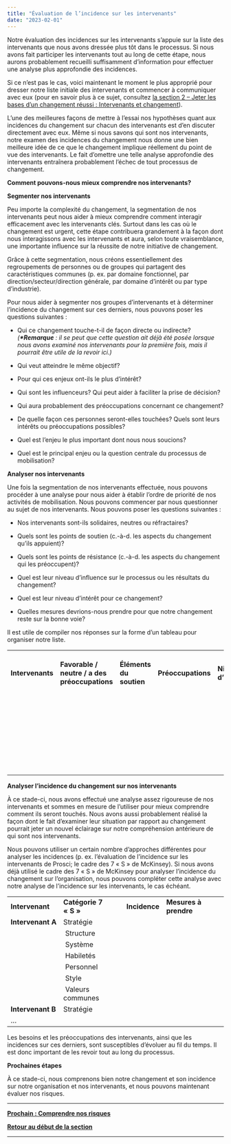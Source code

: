 ```yaml
---
title: "Évaluation de l’incidence sur les intervenants"
date: "2023-02-01"
---
```


Notre évaluation des incidences sur les intervenants s’appuie sur la liste des intervenants que nous avons dressée plus tôt dans le processus. Si nous avons fait participer les intervenants tout au long de cette étape, nous aurons probablement recueilli suffisamment d’information pour effectuer une analyse plus approfondie des incidences.

Si ce n’est pas le cas, voici maintenant le moment le plus approprié pour dresser notre liste initiale des intervenants et commencer à communiquer avec eux (pour en savoir plus à ce sujet, consultez [la section 2 – Jeter les bases d’un changement réussi : Intervenants et changement](/framework-for-leading-change/jeter-les-bases-dun-changement-reussi/)).

L’une des meilleures façons de mettre à l’essai nos hypothèses quant aux incidences du changement sur chacun des intervenants est d’en discuter directement avec eux. Même si nous savons qui sont nos intervenants, notre examen des incidences du changement nous donne une bien meilleure idée de ce que le changement implique réellement du point de vue des intervenants. Le fait d’omettre une telle analyse approfondie des intervenants entraînera probablement l’échec de tout processus de changement.

**Comment pouvons-nous mieux comprendre nos intervenants?**

**Segmenter nos intervenants**

Peu importe la complexité du changement, la segmentation de nos intervenants peut nous aider à mieux comprendre comment interagir efficacement avec les intervenants clés. Surtout dans les cas où le changement est urgent, cette étape contribuera grandement à la façon dont nous interagissons avec les intervenants et aura, selon toute vraisemblance, une importante influence sur la réussite de notre initiative de changement.

Grâce à cette segmentation, nous créons essentiellement des regroupements de personnes ou de groupes qui partagent des caractéristiques communes (p. ex. par domaine fonctionnel, par direction/secteur/direction générale, par domaine d’intérêt ou par type d’industrie).

Pour nous aider à segmenter nos groupes d’intervenants et à déterminer l’incidence du changement sur ces derniers, nous pouvons poser les questions suivantes :

- Qui ce changement touche-t-il de façon directe ou indirecte? _(**\*Remarque** : il se peut que cette question ait déjà été posée lorsque nous avons examiné nos intervenants pour la première fois, mais il pourrait être utile de la revoir ici.)_

- Qui veut atteindre le même objectif?

- Pour qui ces enjeux ont-ils le plus d’intérêt?

- Qui sont les influenceurs? Qui peut aider à faciliter la prise de décision?

- Qui aura probablement des préoccupations concernant ce changement?

- De quelle façon ces personnes seront-elles touchées? Quels sont leurs intérêts ou préoccupations possibles?

- Quel est l’enjeu le plus important dont nous nous soucions?

- Quel est le principal enjeu ou la question centrale du processus de mobilisation?

**Analyser nos intervenants**

Une fois la segmentation de nos intervenants effectuée, nous pouvons procéder à une analyse pour nous aider à établir l’ordre de priorité de nos activités de mobilisation. Nous pouvons commencer par nous questionner au sujet de nos intervenants. Nous pouvons poser les questions suivantes :

- Nos intervenants sont-ils solidaires, neutres ou réfractaires?

- Quels sont les points de soutien (c.-à-d. les aspects du changement qu’ils appuient)?

- Quels sont les points de résistance (c.-à-d. les aspects du changement qui les préoccupent)?

- Quel est leur niveau d’influence sur le processus ou les résultats du changement?

- Quel est leur niveau d’intérêt pour ce changement?

- Quelles mesures devrions-nous prendre pour que notre changement reste sur la bonne voie?

Il est utile de compiler nos réponses sur la forme d’un tableau pour organiser notre liste.

<table><tbody><tr><td><strong>Intervenants</strong><strong></strong></td><td><strong>Favorable / neutre / a des préoccupations</strong><strong></strong></td><td><strong>Éléments du soutien</strong><strong></strong></td><td><strong>Préoccupations</strong><strong></strong></td><td><strong>Niveaux d’influence</strong><strong></strong></td><td><strong>Niveau d’intérêt</strong><strong></strong></td><td><strong>Mesures pour mobiliser les intervenants</strong><strong></strong></td></tr><tr><td><strong>&nbsp;</strong></td><td>&nbsp;</td><td>&nbsp;</td><td>&nbsp;</td><td>&nbsp;</td><td>&nbsp;</td><td>&nbsp;</td></tr><tr><td><strong>&nbsp;</strong></td><td>&nbsp;</td><td>&nbsp;</td><td>&nbsp;</td><td>&nbsp;</td><td>&nbsp;</td><td>&nbsp;</td></tr><tr><td><strong>&nbsp;</strong></td><td>&nbsp;</td><td>&nbsp;</td><td>&nbsp;</td><td>&nbsp;</td><td>&nbsp;</td><td>&nbsp;</td></tr><tr><td><strong>&nbsp;</strong></td><td>&nbsp;</td><td>&nbsp;</td><td>&nbsp;</td><td>&nbsp;</td><td>&nbsp;</td><td>&nbsp;</td></tr><tr><td><strong>&nbsp;</strong></td><td>&nbsp;</td><td>&nbsp;</td><td>&nbsp;</td><td>&nbsp;</td><td>&nbsp;</td><td>&nbsp;</td></tr><tr><td><strong>&nbsp;</strong></td><td>&nbsp;</td><td>&nbsp;</td><td>&nbsp;</td><td>&nbsp;</td><td>&nbsp;</td><td>&nbsp;</td></tr><tr><td><strong>&nbsp;</strong></td><td>&nbsp;</td><td>&nbsp;</td><td>&nbsp;</td><td>&nbsp;</td><td>&nbsp;</td><td>&nbsp;</td></tr></tbody></table>

**Analyser l’incidence du changement sur nos intervenants**

À ce stade-ci, nous avons effectué une analyse assez rigoureuse de nos intervenants et sommes en mesure de l’utiliser pour mieux comprendre comment ils seront touchés. Nous avons aussi probablement réalisé la façon dont le fait d’examiner leur situation par rapport au changement pourrait jeter un nouvel éclairage sur notre compréhension antérieure de qui sont nos intervenants.

Nous pouvons utiliser un certain nombre d’approches différentes pour analyser les incidences (p. ex. l’évaluation de l’incidence sur les intervenants de Prosci; le cadre des 7 « S » de McKinsey). Si nous avons déjà utilisé le cadre des 7 « S » de McKinsey pour analyser l’incidence du changement sur l’organisation, nous pouvons compléter cette analyse avec notre analyse de l’incidence sur les intervenants, le cas échéant.

<table><tbody><tr><td><strong>Intervenant</strong><strong></strong></td><td><strong>Catégorie 7 «&nbsp;S&nbsp;»</strong><strong></strong></td><td><strong>Incidence</strong><strong></strong></td><td><strong>Mesures à prendre</strong><strong></strong></td></tr><tr><td><strong>Intervenant&nbsp;A</strong><strong></strong></td><td>Stratégie</td><td>&nbsp;</td><td>&nbsp;</td></tr><tr><td></td><td>&nbsp;Structure</td><td>&nbsp;</td></tr><tr><td></td><td>&nbsp;Système</td><td>&nbsp;</td></tr><tr><td></td><td>&nbsp;Habiletés</td><td>&nbsp;</td></tr><tr><td></td><td>&nbsp;Personnel</td><td>&nbsp;</td></tr><tr><td></td><td>&nbsp;Style</td><td>&nbsp;</td></tr><tr><td></td><td>&nbsp;Valeurs communes</td><td>&nbsp;</td></tr><tr><td><strong>Intervenant&nbsp;B</strong><strong></strong></td><td>Stratégie</td><td>&nbsp;</td><td>&nbsp;</td></tr><tr><td>…</td><td>&nbsp;</td><td>&nbsp;</td></tr></tbody></table>

Les besoins et les préoccupations des intervenants, ainsi que les incidences sur ces derniers, sont susceptibles d’évoluer au fil du temps. Il est donc important de les revoir tout au long du processus.

**Prochaines étapes**

À ce stade-ci, nous comprenons bien notre changement et son incidence sur notre organisation et nos intervenants, et nous pouvons maintenant évaluer nos risques.

* * *

[****Prochain : **Comprendre nos risques******](/framework-for-leading-change/comprendre-nos-risques/)

[**Retour au début de la section**](/framework-for-leading-change/capacite-etat-de-preparation-et-incidence/)

* * *
